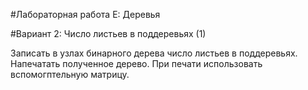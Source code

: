 #Лабораторная работа E: Деревья


#Вариант 2: Число листьев в поддеревьях (1)

Записать в узлах бинарного дерева число листьев в поддеревьях. Напечатать полученное дерево. При печати
использовать вспомогптельную матрицу.
